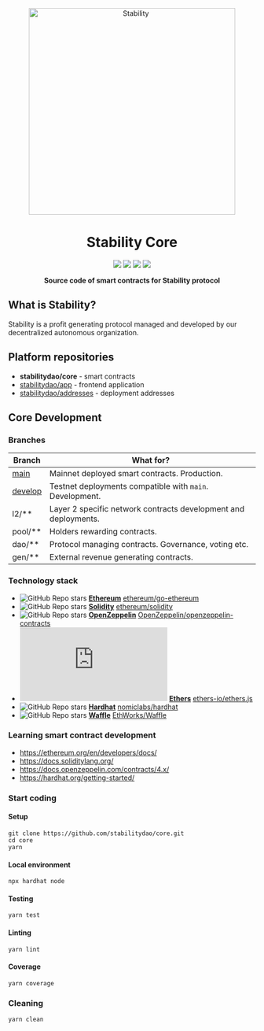 <div align="center">
<a href="https://stabilitydao.org"><img alt="Stability" src="https://stabilitydao.org/logo.png" width=420></a>  
<h1>Stability Core</h1>
</div>
<p align="center">
  <a href="https://github.com/stabilitydao/core/actions/workflows/tests.yml?query=branch%3Amain"><img src="https://github.com/stabilitydao/core/actions/workflows/tests.yml/badge.svg?branch=main" /></a>
  <a href="https://github.com/stabilitydao/core/actions/workflows/lint.yml?query=branch%3Amain"><img src="https://github.com/stabilitydao/core/actions/workflows/lint.yml/badge.svg?branch=main" /></a>
  <a href="https://app.codecov.io/gh/stabilitydao/core"><img src="https://codecov.io/gh/stabilitydao/core/branch/main/graph/badge.svg?token=EO6E2Z0Y5Z" /></a>
<a href="https://github.com/stabilitydao/core/blob/main/LICENSE"><img src="https://img.shields.io/github/license/stabilitydao/core?style=flat" /></a>
</p>
<p align="center">
<b>Source code of smart contracts for Stability protocol</b> 
</p>

## What is Stability?

Stability is a profit generating protocol managed and developed by our decentralized autonomous organization.

## Platform repositories

- **stabilitydao/core** - smart contracts
- [stabilitydao/app](https://github.com/stabilitydao/app) - frontend application
- [stabilitydao/addresses](https://github.com/stabilitydao/addresses) - deployment addresses

## Core Development

### Branches

| Branch                                                        | What for?                                                       |
| ------------------------------------------------------------- | --------------------------------------------------------------- |
| [main](https://github.com/stabilitydao/core/tree/main/)       | Mainnet deployed smart contracts. Production.                   |
| [develop](https://github.com/stabilitydao/core/tree/develop/) | Testnet deployments compatible with `main`. Development.        |
| l2/\*\*                                                       | Layer 2 specific network contracts development and deployments. |
| pool/\*\*                                                     | Holders rewarding contracts.                                    |
| dao/\*\*                                                      | Protocol managing contracts. Governance, voting etc.            |
| gen/\*\*                                                      | External revenue generating contracts.                          |

### Technology stack

- ![GitHub Repo stars](https://img.shields.io/github/stars/ethereum/go-ethereum?style=plastic) **[Ethereum](https://ethereum.org/en/)** [ethereum/go-ethereum](https://github.com/ethereum/go-ethereum)
- ![GitHub Repo stars](https://img.shields.io/github/stars/ethereum/solidity?style=plastic) **[Solidity](https://soliditylang.org/)** [ethereum/solidity](https://github.com/ethereum/solidity)
- ![GitHub Repo stars](https://img.shields.io/github/stars/OpenZeppelin/openzeppelin-contracts?style=plastic) **[OpenZeppelin](https://openzeppelin.com)** [OpenZeppelin/openzeppelin-contracts](https://github.com/OpenZeppelin/openzeppelin-contracts)
- ![GitHub Repo stars](https://img.shields.io/github/stars/ethers-io/ethers.js?style=plastic) **[Ethers](https://ethers.org/)** [ethers-io/ethers.js](https://github.com/ethers-io/ethers.js/)
- ![GitHub Repo stars](https://img.shields.io/github/stars/nomiclabs/hardhat?style=plastic) **[Hardhat](https://hardhat.org/)** [nomiclabs/hardhat](https://github.com/nomiclabs/hardhat)
- ![GitHub Repo stars](https://img.shields.io/github/stars/EthWorks/Waffle?style=plastic) **[Waffle](https://getwaffle.io/)** [EthWorks/Waffle](https://github.com/EthWorks/Waffle)

### Learning smart contract development

- https://ethereum.org/en/developers/docs/
- https://docs.soliditylang.org/
- https://docs.openzeppelin.com/contracts/4.x/
- https://hardhat.org/getting-started/

### Start coding

#### Setup

```
git clone https://github.com/stabilitydao/core.git
cd core
yarn
```

#### Local environment

```
npx hardhat node
```

#### Testing

```
yarn test
```

#### Linting

```
yarn lint
```

#### Coverage

```
yarn coverage
```

### Cleaning

```
yarn clean
```
